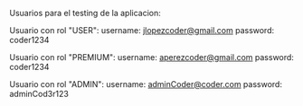 Usuarios para el testing de la aplicacion:

Usuario con rol "USER":
username: jlopezcoder@gmail.com
password: coder1234

Usuario con rol "PREMIUM":
username: aperezcoder@gmail.com
password: coder1234

Usuario con rol "ADMIN":
username: adminCoder@coder.com
password: adminCod3r123